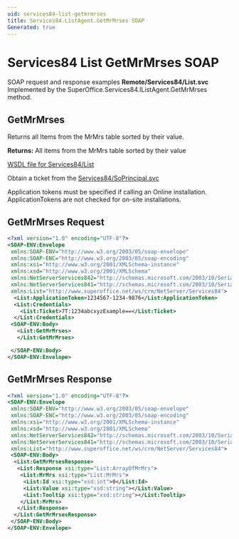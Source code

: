 ```yaml
---
uid: services84-list-getmrmrses
title: Services84.ListAgent.GetMrMrses SOAP
Generated: true
---
```


# Services84 List GetMrMrses SOAP

SOAP request and response examples **Remote/Services84/List.svc**
Implemented by the <see cref="M:SuperOffice.Services84.IListAgent.GetMrMrses">SuperOffice.Services84.IListAgent.GetMrMrses</see> method.

## GetMrMrses

Returns all Items from the MrMrs table sorted by their value.


**Returns:** All items from the MrMrs table sorted by their value


[WSDL file for Services84/List](../Services84-List.md)

Obtain a ticket from the [Services84/SoPrincipal.svc](../SoPrincipal/index.md)

Application tokens must be specified if calling an Online installation. ApplicationTokens are not checked for on-site installations.

## GetMrMrses Request

```xml
<?xml version="1.0" encoding="UTF-8"?>
<SOAP-ENV:Envelope
 xmlns:SOAP-ENV="http://www.w3.org/2003/05/soap-envelope"
 xmlns:SOAP-ENC="http://www.w3.org/2003/05/soap-encoding"
 xmlns:xsi="http://www.w3.org/2001/XMLSchema-instance"
 xmlns:xsd="http://www.w3.org/2001/XMLSchema"
 xmlns:NetServerServices842="http://schemas.microsoft.com/2003/10/Serialization/Arrays"
 xmlns:NetServerServices841="http://schemas.microsoft.com/2003/10/Serialization/"
 xmlns:List="http://www.superoffice.net/ws/crm/NetServer/Services84">
  <List:ApplicationToken>1234567-1234-9876</List:ApplicationToken>
  <List:Credentials>
    <List:Ticket>7T:1234abcxyzExample==</List:Ticket>
  </List:Credentials>
 <SOAP-ENV:Body>
   <List:GetMrMrses>
   </List:GetMrMrses>

 </SOAP-ENV:Body>
</SOAP-ENV:Envelope>

```


## GetMrMrses Response

```xml
<?xml version="1.0" encoding="UTF-8"?>
<SOAP-ENV:Envelope
 xmlns:SOAP-ENV="http://www.w3.org/2003/05/soap-envelope"
 xmlns:SOAP-ENC="http://www.w3.org/2003/05/soap-encoding"
 xmlns:xsi="http://www.w3.org/2001/XMLSchema-instance"
 xmlns:xsd="http://www.w3.org/2001/XMLSchema"
 xmlns:NetServerServices842="http://schemas.microsoft.com/2003/10/Serialization/Arrays"
 xmlns:NetServerServices841="http://schemas.microsoft.com/2003/10/Serialization/"
 xmlns:List="http://www.superoffice.net/ws/crm/NetServer/Services84">
 <SOAP-ENV:Body>
  <List:GetMrMrsesResponse>
   <List:Response xsi:type="List:ArrayOfMrMrs">
    <List:MrMrs xsi:type="List:MrMrs">
     <List:Id xsi:type="xsd:int">0</List:Id>
     <List:Value xsi:type="xsd:string"></List:Value>
     <List:Tooltip xsi:type="xsd:string"></List:Tooltip>
    </List:MrMrs>
   </List:Response>
  </List:GetMrMrsesResponse>
 </SOAP-ENV:Body>
</SOAP-ENV:Envelope>

```

